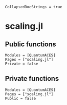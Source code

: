 ```@meta
CollapsedDocStrings = true
```

# scaling.jl

## Public functions

```@autodocs; canonical=false
Modules = [QuantumACES]
Pages = ["scaling.jl"]
Private = false
```

## Private functions

```@autodocs
Modules = [QuantumACES]
Pages = ["scaling.jl"]
Public = false
```
